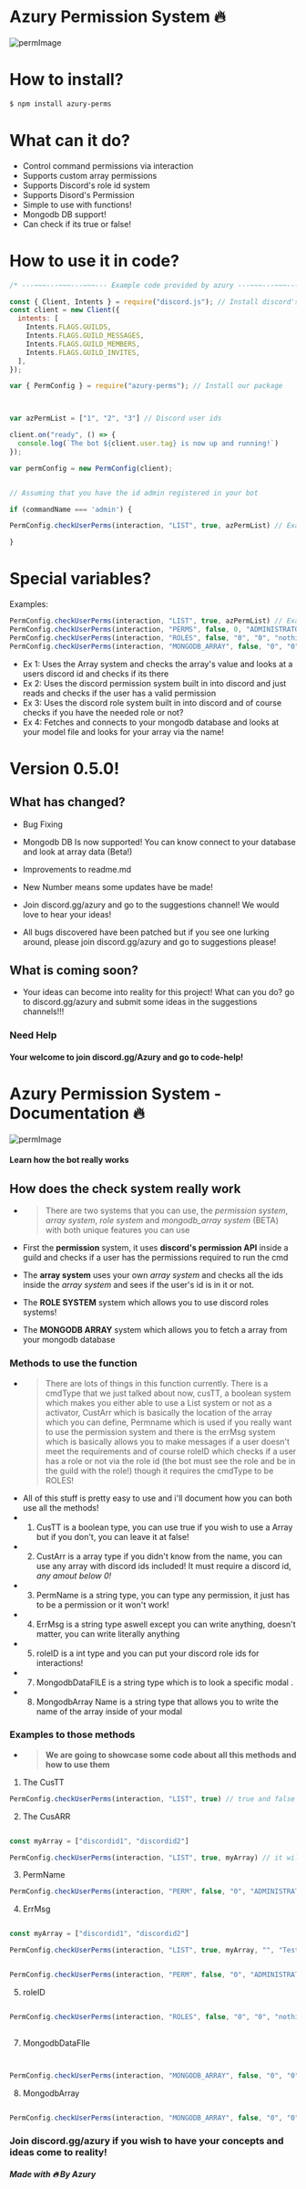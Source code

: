 # Azury Permission System 🔥

![permImage](https://media.discordapp.net/attachments/920619280326877187/1069248937590018089/azury_perms.png)

# How to install?

```sh
$ npm install azury-perms
```


# What can it do?

- Control command permissions via interaction
- Supports custom array permissions
- Supports Discord's role id system
- Supports Disord's Permission
- Simple to use with functions!
- Mongodb DB support!
- Can check if its true or false!


# How to use it in code?


```js
/* ---~~~---~~~---~~~--- Example code provided by azury ---~~~---~~~---~~~--- */

const { Client, Intents } = require("discord.js"); // Install discord's package
const client = new Client({
  intents: [
    Intents.FLAGS.GUILDS,
    Intents.FLAGS.GUILD_MESSAGES,
    Intents.FLAGS.GUILD_MEMBERS,
    Intents.FLAGS.GUILD_INVITES,
  ],
});

var { PermConfig } = require("azury-perms"); // Install our package



var azPermList = ["1", "2", "3"] // Discord user ids

client.on("ready", () => {
  console.log(`The bot ${client.user.tag} is now up and running!`)
});

var permConfig = new PermConfig(client);


// Assuming that you have the id admin registered in your bot

if (commandName === 'admin') {

PermConfig.checkUserPerms(interaction, "LIST", true, azPermList) // Example for adding arrays

}


```

# Special variables?


Examples:
```js
PermConfig.checkUserPerms(interaction, "LIST", true, azPermList) // Example for adding arrays
PermConfig.checkUserPerms(interaction, "PERMS", false, 0, "ADMINISTRATOR") // Example for admin perms
PermConfig.checkUserPerms(interaction, "ROLES", false, "0", "0", "nothing", roleId) // Example for role specific users 
PermConfig.checkUserPerms(interaction, "MONGODB_ARRAY", false, "0", "0", "nothing", 0, myMongodbConnectCmd, myMongodbModelFile, myMongodbArrayName) // Example for mongodb users who want to fetch from their database
```
- Ex 1: Uses the Array system and checks the array's value and looks at a users discord id and checks if its there
- Ex 2: Uses the discord permission system built in into discord and just reads and checks if the user has a valid permission
- Ex 3: Uses the discord role system built in into discord and of course checks if you have the needed role or not?
- Ex 4: Fetches and connects to your mongodb database and looks at your model file and looks for your array via the name!



# Version 0.5.0!

## What has changed?

- Bug Fixing
- Mongodb DB Is now supported! You can know connect to your database and look at array data (Beta!)
- Improvements to readme.md
- New Number means some updates have be made!




- Join discord.gg/azury and go to the suggestions channel! We would love to hear your ideas!
- All bugs discovered have been patched but if you see one lurking around, please join discord.gg/azury and go to suggestions please!

## What is coming soon?
- Your ideas can become into reality for this project! What can you do? go to discord.gg/azury and submit some ideas in the suggestions channels!!!

### Need Help

#### Your welcome to join discord.gg/Azury and go to code-help!


# Azury Permission System - Documentation 🔥

![permImage](https://media.discordapp.net/attachments/920619280326877187/1069248937590018089/azury_perms.png)

#### Learn how the bot really works

## How does the check system really work
- > There are two systems that you can use, the *permission system*, *array system*, *role system* and *mongodb_array system* (BETA) with both unique features you can use

- First the **permission** system, it uses **discord's permission API** inside a guild and checks if a user has the permissions required to run the cmd
- The **array system** uses your own *array system* and checks all the ids inside the *array system* and sees if the user's id is in it or not.
- The **ROLE SYSTEM** system which allows you to use discord roles systems!
- The **MONGODB ARRAY** system which allows you to fetch a array from your mongodb database

### Methods to use the function
- > There are lots of things in this function currently. There is a cmdType that we just talked about now, cusTT, a boolean system which makes you either able to use a List system or not as a activator, CustArr which is basically the location of the array which you can define, Permname which is used if you really want to use the permission system and there is the errMsg system which is basically allows you to make messages if a user doesn't meet the requirements and of course roleID which checks if a user has a role or not via the role id (the bot must see the role and be in the guild with the role!) though it requires the cmdType to be ROLES!
- All of this stuff is pretty easy to use and i'll document how you can both use all the methods!
- 1. CusTT is a boolean type, you can use true if you wish to use a Array but if you don't, you can leave it at false! 
- 2. CustArr is a array type if you didn't know from the name, you can use any array with discord ids included! It must require a discord id, *_any amout below 0!_*
- 3. PermName is a string type, you can type any permission, it just has to be a permission or it won't work!
- 4. ErrMsg is a string type aswell except you can write anything, doesn't matter, you can write literally anything
- 5. roleID is a int type and you can put your discord role ids for interactions!
- 7. MongodbDataFILE is a string type which is to look a specific modal .
- 8. MongodbArray Name is a string type that allows you to write the name of the array inside of your modal

### Examples to those methods
- > **We are going to showcase some code about all this methods and how to use them**

1. The CusTT
```js
PermConfig.checkUserPerms(interaction, "LIST", true) // true and false can enable and disable the list feature!
```
2. The CusARR
```js

const myArray = ["discordid1", "discordid2"]

PermConfig.checkUserPerms(interaction, "LIST", true, myArray) // it will look at the myArray and look for the user's id and check if its in the array or not
```
3. PermName
```js
PermConfig.checkUserPerms(interaction, "PERM", false, "0", "ADMINISTRATOR") // It will check if the user has the ADMin perm or not (Note, the LIST methods will not matter if the cmdType is PERM)
```
4. ErrMsg
```js

const myArray = ["discordid1", "discordid2"]

PermConfig.checkUserPerms(interaction, "LIST", true, myArray, "", "Test test") // Err msg works for both PERM and LIST types! heres another example


PermConfig.checkUserPerms(interaction, "PERM", false, "0", "ADMINISTRATOR", "test Test")
```

5. roleID
```js

PermConfig.checkUserPerms(interaction, "ROLES", false, "0", "0", "nothing", 203947364839847) // must be in a int, no strings included ok! also replace the numbers without the string with your real discord role id!
 

```


7. MongodbDataFIle 
```js


PermConfig.checkUserPerms(interaction, "MONGODB_ARRAY", false, "0", "0", "nothing", 0, myMongodbConnectCmd, myMongodbModelFile, myMongodbArrayName) // The Mongodb Data file is where the modal is with all your stuff 


```

8. MongodbArray
```js

PermConfig.checkUserPerms(interaction, "MONGODB_ARRAY", false, "0", "0", "nothing", 0, myMongodbConnectCmd, myMongodbModelFile, myMongodbArrayName) // The Mongodb Array is the last part of the array system!

```

### Join discord.gg/azury if you wish to have your concepts and ideas come to reality!


#### *Made with 🔥 By Azury*
